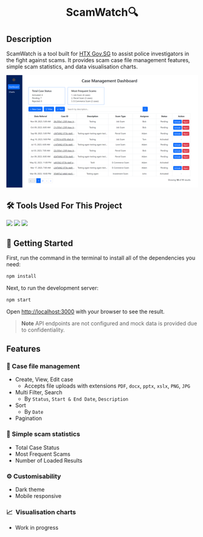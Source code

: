 <h1 align="center">ScamWatch🔍</h1>

## Description

ScamWatch is a tool built for <a href="www.htx.gov.sg">HTX Gov.SG</a> to assist police investigators in the fight against scams. It provides scam case file management features, simple scam statistics, and data visualisation charts.

<p align="center">
<img src="src/images/preview.png" />
</p>

## 🛠️&nbsp;Tools Used For This Project

<p align="left">
<a href="https://www.typescriptlang.org/"><img height="45" src="https://cdn.jsdelivr.net/gh/devicons/devicon/icons/typescript/typescript-original.svg" /></a>
<a href="https://react.dev/"><img height="45" src="https://cdn.jsdelivr.net/gh/devicons/devicon/icons/react/react-original.svg" /></a>
<a href="https://react-bootstrap.netlify.app/"><img height="45" src="https://cdn.jsdelivr.net/gh/devicons/devicon/icons/bootstrap/bootstrap-original.svg" /></a>
</p>

## 🚀&nbsp;Getting Started

First, run the command in the terminal to install all of the dependencies you need:

```bash
npm install
```

Next, to run the development server:

```bash
npm start
```

Open [http://localhost:3000](http://localhost:3000) with your browser to see the result.

> **Note**
> API endpoints are not configured and mock data is provided due to confidentiality.

## Features

### 📂&nbsp;Case file management

- Create, View, Edit case
  - Accepts file uploads with extensions `PDF`, `docx`, `pptx`, `xslx`, `PNG`, `JPG`
- Multi Filter, Search
  - By `Status`, `Start & End Date`, `Description`
- Sort
  - By `Date`
- Pagination

### 🔢&nbsp;Simple scam statistics

- Total Case Status
- Most Frequent Scams
- Number of Loaded Results

### ⚙&nbsp;Customisability

- Dark theme
- Mobile responsive

### 📈&nbsp; Visualisation charts

- Work in progress
